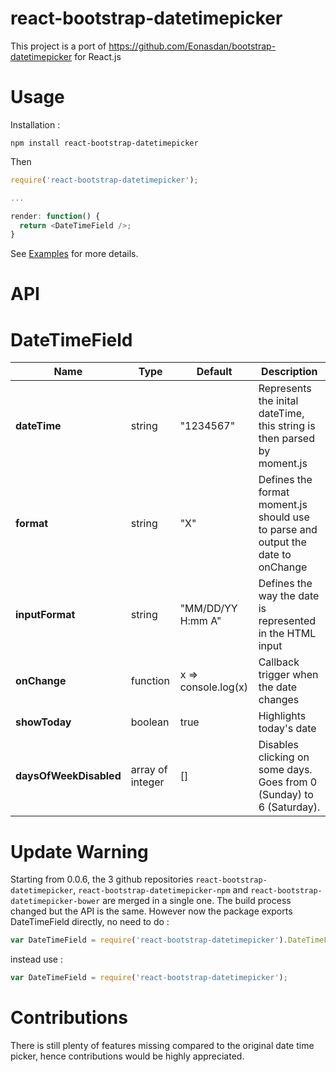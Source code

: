 react-bootstrap-datetimepicker
===============================

This project is a port of https://github.com/Eonasdan/bootstrap-datetimepicker for React.js

Usage
===============================

Installation :
```
npm install react-bootstrap-datetimepicker
```

Then
```javascript
require('react-bootstrap-datetimepicker');

...

render: function() {
  return <DateTimeField />;
}
```
See [Examples](examples/README.md) for more details.

API
===============================

DateTimeField
========

| Name         | Type    | Default | Description |
| ------------ | ------- | ------- | ----------- |
| **dateTime** | string  | "1234567" | Represents the inital dateTime, this string is then parsed by moment.js |
| **format**   | string  | "X"     | Defines the format moment.js should use to parse and output the date to onChange |
| **inputFormat** | string | "MM/DD/YY H:mm A" | Defines the way the date is represented in the HTML input |
| **onChange** | function | x => console.log(x) | Callback trigger when the date changes |
| **showToday** | boolean | true | Highlights today's date |
| **daysOfWeekDisabled** | array of integer | [] | Disables clicking on some days. Goes from 0 (Sunday) to 6 (Saturday). |

Update Warning
===============================
Starting from 0.0.6, the 3 github repositories `react-bootstrap-datetimepicker`, `react-bootstrap-datetimepicker-npm` and `react-bootstrap-datetimepicker-bower` are merged in a single one. The build process changed but the API is the same.
However now the package exports DateTimeField directly, no need to do :
```javascript
var DateTimeField = require('react-bootstrap-datetimepicker').DateTimeField;
```
instead use :
```javascript
var DateTimeField = require('react-bootstrap-datetimepicker');
```

Contributions
===============================
There is still plenty of features missing compared to the original date time picker, hence contributions would be highly appreciated.
